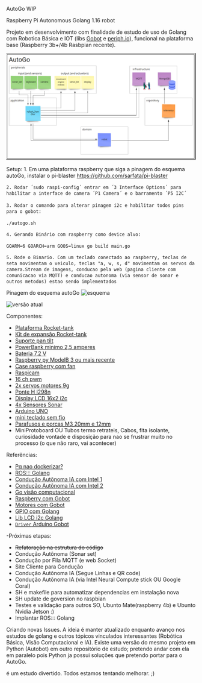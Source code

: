 AutoGo WIP

Raspberry Pi Autonomous Golang 1.16 robot

Projeto em desenvolvimento com finalidade de estudo de uso de Golang com Robotica Básica e IOT (libs [Gobot](https://gobot.io/) e [periph.io](https://periph.io/)), funcional na plataforma base (Raspberry 3b+/4b Rasbpian recente).

![arquitetura](./docs/images/autogo_miro.png?raw=true "arquitetura")

Setup:
    1. Em uma plataforma raspberry que siga a pinagem do esquema autoGo, instalar o pi-blaster
  https://github.com/sarfata/pi-blaster

    2. Rodar ´sudo raspi-config´ entrar em ´3 Interface Options´ para habilitar a interface de camera ´P1 Camera´ e o barramento ´P5 I2C´

    3. Rodar o comando para alterar pinagem i2c e habilitar todos pins para o gobot:
```./autogo.sh```

    4. Gerando Binário com raspberry como device alvo:
```GOARM=6 GOARCH=arm GOOS=linux go build main.go```

    5. Rode o Binario. Com um teclado conectado ao raspberry, teclas de seta movimentam o veiculo, teclas "a, w, s, d" movimentam os servos da camera.Stream de imagens, conducao pela web (pagina cliente com comunicacao via MQTT) e conducao autonoma (via sensor de sonar e outros metodos) estao sendo implementados

Pinagem do esquema autoGo
![esquema](./docs/images/autogo_fritzing_schema.jpg?raw=true "esquema")

![versão atual](./docs/images/autogo_tank.jpg?raw=true "montado")

Componentes:
  - [Plataforma Rocket-tank](https://www.robocore.net/robotica-robocore/plataforma-robotica-rocket-tank)
  - [Kit de expansão Rocket-tank](https://www.robocore.net/item-mecanico/kit-de-expansao-rocket-tank)
  - [Suporte pan tilt](https://lista.mercadolivre.com.br/suporte-pan-tilt-arduino)
  - [PowerBank minimo 2,5 amperes](https://lista.mercadolivre.com.br/powerbank-mi#D[A:PowerBank%20mi])
  - [Bateria 7,2 V](https://lista.mercadolivre.com.br/bateria-leao-nimh-7.2#D[A:bateria%20leao%20nimh%207.2])
  - [Raspberry py ModelB 3 ou mais recente](https://lista.mercadolivre.com.br/raspberry-py-modelb-3)
  - [Case raspberry com fan](https://lista.mercadolivre.com.br/case-raspberry-pi-cooler-duplo-aluminio_OrderId_PRICE_NoIndex_True)
  - [Raspicam](https://www.robocore.net/acessorios-raspberry-pi/camera-para-raspberry-pi-rev-1-3)
  - [16 ch pwm](https://lista.mercadolivre.com.br/16-ch-pwm)
  - [2x servos motores 9g](https://lista.mercadolivre.com.br/servos-motores-9g#D[A:servos%20motores%209g])
  - [Ponte H l298n](https://lista.mercadolivre.com.br/raspiberry-cam)
  - [Display LCD 16x2 i2c](https://lista.mercadolivre.com.br/display-16x2-i2c#D[A:display%2016x2%20i2c])
  - [4x Sensores Sonar](https://lista.mercadolivre.com.br/arduino-sonar-sensores#D[A:arduino%20sonar%20sensores])
  - [Arduino UNO](https://lista.mercadolivre.com.br/arduino-uno#D[A:Arduino%20UNO])
  - [mini teclado sem fio](https://lista.mercadolivre.com.br/mini-keyboard#D[A:mini%20keyboard])
  - [Parafusos e porcas M3 20mm e 12mm](https://lista.mercadolivre.com.br/parafusos-e-porcas-m3-20mm#D[A:Parafusos%20e%20porcas%20M3%2020mm])
  - MiniProtoboard OU Tubos termo retrateis, Cabos, fita isolante, curiosidade vontade e disposição para nao se frustrar muito no processo (o que não raro, vai acontecer)
  
Referências:
  - [Pq nao dockerizar?](https://ubuntu.com/blog/ros-docker)
  - [ROS::: Golang](https://ubuntu.com/blog/go-for-ros)
  - [Condução Autônoma IA com Intel 1](https://towardsdatascience.com/robot-tank-with-raspberry-pi-and-intel-neural-computer-stick-2-77263ca7a1c7)
  - [Condução Autônoma IA com Intel 2](https://hackaday.com/2019/01/25/robot-cant-take-its-eyes-off-the-bottle/)
  - [Go visão computacional](https://about.sourcegraph.com/go/gophercon-2018-computer-vision-using-go-and-opencv-3/)
  - [Raspberry com Gobot](https://gobot.io/documentation/platforms/raspi/)
  - [Motores com Gobot](https://gobot.io/documentation/examples/firmata_motor/)
  - [GPIO com Golang](https://pkg.go.dev/github.com/heupel/gobot/platforms/gpio#section-readme)
  - [Lib LCD i2c Golang](https://github.com/d2r2/go-hd44780)
  - [`Driver` Arduino Gobot](https://github.com/hybridgroup/gobot/search?q=hd44780)

-Próximas etapas:
  - ~~Refatoração na estrutura do código~~
  - Condução Autônoma (Sonar set)
  - Condução por Fila MQTT (e web Socket)
  - Site Cliente para Condução
  - Condução Autônoma IA (Segue Linhas e QR code)
  - Condução Autônoma IA (via Intel Neural Compute stick OU Google Coral)
  - SH e makefile para automatizar dependencias em instalação nova
  - SH update de goversion no raspbian
  - Testes e validação para outros SO, Ubunto Mate(raspberry 4b) e Ubunto Nvidia Jetson :)
  - Implantar ROS::: Golang

Criando novas Issues. A ideia é manter atualizado enquanto avanço nos estudos de golang e outros tópicos vinculados interessantes (Robótica Básica, Visão Computacional e IA). Existe uma versão do mesmo projeto em Python (Autobot) em outro repositório de estudo; pretendo andar com ela em paralelo pois Python ja possui soluções que pretendo portar para o AutoGo.

é um estudo divertido.
Todos estamos tentando melhorar. ;)
